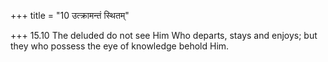 +++
title = "10 उत्क्रामन्तं स्थितम्"

+++
15.10 The deluded do not see Him Who departs, stays and enjoys; but they
who possess the eye of knowledge behold Him.
